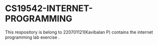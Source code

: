 # CS19542-INTERNET-PROGRAMMING
This respository is belong to 220701121(Kavibalan P) contains the internet programming lab exercise .
